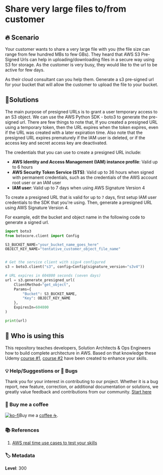 # Share very large files to/from customer

## 🔥 Scenario

Your customer wants to share a very large file with you (the file size can range from few hundred MBs to few GBs). They heard that AWS S3 Pre-Signed Urls can help in uploading/downloading files in a secure way using S3 for storage. As the customer is very busy, they would like to the url to be active for few days.

As their cloud consultant can you help them. Generate a s3 pre-signed url for your bucket that will allow the customer to upload the file to your bucket.

## 🎯Solutions

The main purpose of presigned URLs is to grant a user temporary access to an S3 object. We can use the AWS Python SDK - boto3 to generate the pre-signed url. There are few things to note that, If you created a presigned URL using a temporary token, then the URL expires when the token expires, even if the URL was created with a later expiration time. Also note that the presigned URL expires prematurely if the IAM user is deleted, or if the access key and secret access key are deactivated.

The credentials that you can use to create a presigned URL include:

- **AWS Identity and Access Management (IAM) instance profile**: Valid up to 6 hours
- **AWS Security Token Service (STS)**: Valid up to 36 hours when signed with permanent credentials, such as the credentials of the AWS account root user or an IAM user
- **IAM user**: Valid up to 7 days when using AWS Signature Version 4

To create a presigned URL that is valid for up to `7` days, first setup IAM user credentials to the SDK that you're using. Then, generate a presigned URL using AWS Signature Version 4.

For example, edit the bucket and object name in the following code to generate a signed url.

```python
import boto3
from botocore.client import Config

S3_BUCKET_NAME="your_bucket_name_goes_here"
OBJECT_KEY_NAME="tentative_customer_object_file_name"


# Get the service client with sigv4 configured
s3 = boto3.client("s3", config=Config(signature_version="s3v4"))

# URL expires in 604800 seconds (seven days)
url = s3.generate_presigned_url(
    ClientMethod="get_object",
    Params={
        "Bucket": S3_BUCKET_NAME,
        "Key": OBJECT_KEY_NAME
    },
    ExpiresIn=604800
)

print(url)
```

## 📌 Who is using this

This repository teaches developers, Solution Architects & Ops Engineers how to build complete architecture in AWS. Based on that knowledge these Udemy [course #1][103], [course #2][102] have been created to enhance your skills.

### 💡 Help/Suggestions or 🐛 Bugs

Thank you for your interest in contributing to our project. Whether it is a bug report, new feature, correction, or additional documentation or solutions, we greatly value feedback and contributions from our community. [Start here](/issues)

### 👋 Buy me a coffee

[![ko-fi](https://www.ko-fi.com/img/githubbutton_sm.svg)](https://ko-fi.com/Q5Q41QDGK)Buy me a [coffee ☕][900].

### 📚 References

1. [AWS real time use cases to test your skills][1]

### 🏷️ Metadata

**Level**: 300

[1]: https://github.com/miztiik/aws-real-time-use-cases
[100]: https://www.udemy.com/course/aws-cloud-security/?referralCode=B7F1B6C78B45ADAF77A9
[101]: https://www.udemy.com/course/aws-cloud-security-proactive-way/?referralCode=71DC542AD4481309A441
[102]: https://www.udemy.com/course/aws-cloud-development-kit-from-beginner-to-professional/?referralCode=E15D7FB64E417C547579
[103]: https://www.udemy.com/course/aws-cloudformation-basics?referralCode=93AD3B1530BC871093D6
[899]: https://www.udemy.com/user/n-kumar/
[900]: https://ko-fi.com/miztiik
[901]: https://ko-fi.com/Q5Q41QDGK
